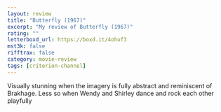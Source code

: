 ```yaml
---
layout: review
title: "Butterfly (1967)"
excerpt: "My review of Butterfly (1967)"
rating: ""
letterboxd_url: https://boxd.it/4ohuf3
mst3k: false
rifftrax: false
category: movie-review
tags: [criterion-channel]
---
```


Visually stunning when the imagery is fully abstract and reminiscent of Brakhage. Less so when Wendy and Shirley dance and rock each other playfully
